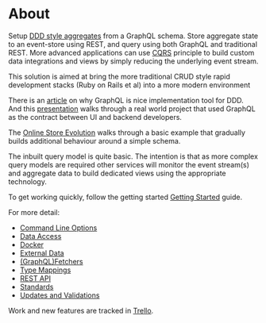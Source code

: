# About


Setup [DDD style aggregates](https://martinfowler.com/bliki/DDD_Aggregate.html) from a GraphQL schema. 
Store aggregate state to an event-store using REST, and query using both GraphQL 
and traditional REST. More advanced applications can use [CQRS](https://www.martinfowler.com/bliki/CQRS.html)
principle to build custom data integrations and views by simply reducing 
the underlying event stream. 

This solution is aimed at bring the more traditional CRUD style rapid development stacks 
(Ruby on Rails et al) into a more modern environment 

There is an <a href="https://hackernoon.com/graphql-and-ddd-the-missing-link-4e992a26b711">article</a> on
            why GraphQL is nice implementation tool for DDD. And this
            <a href="https://www.infoq.com/presentations/graphql-sdl">presentation</a> walks through a real world
            project that used GraphQL as the contract between UI and backend developers.

The [Online Store Evolution](onlineStoreEvolution) walks through a basic example that gradually 
builds additional behaviour around a simple schema. 

The inbuilt query model is quite basic. The intention is that as more complex query models are 
required other services will monitor the event stream(s) and aggregate data to build dedicated views 
using the appropriate technology.

To get working quickly, follow the getting started [Getting Started](gettingStarted) guide. 

For more detail: 

* [Command Line Options](commandLineOptions)
* [Data Access](daos)
* [Docker](docker)
* [External Data](externalData)
* [(GraphQL)Fetchers](fetchers)
* [Type Mappings](typeMappings) 
* [REST API](restAPI)
* [Standards](standards)
* [Updates and Validations](updatesAndValidations)


Work and new features are tracked in [Trello](https://trello.com/b/5lXXr7jc/graph-store). 


